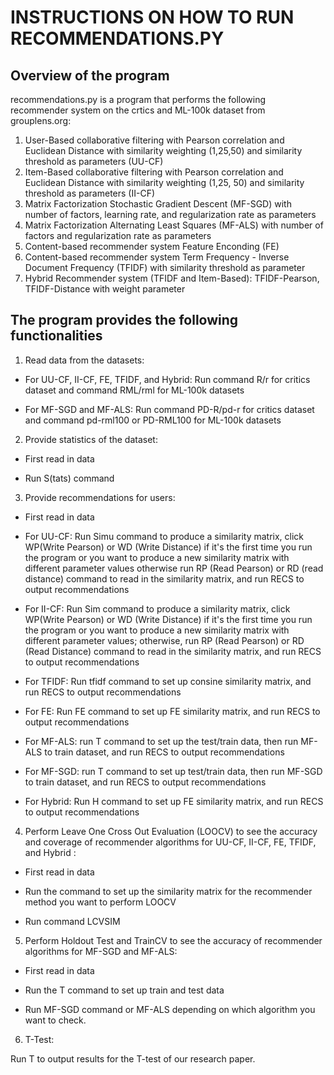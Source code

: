 # **INSTRUCTIONS ON HOW TO RUN RECOMMENDATIONS.PY**

## **Overview of the program**

recommendations.py is a program that performs the following recommender system on the crtics and ML-100k dataset from grouplens.org:

1. User-Based collaborative filtering with Pearson correlation and Euclidean Distance with similarity weighting (1,25,50) and similarity threshold as parameters (UU-CF)
2. Item-Based collaborative filtering with Pearson correlation and Euclidean Distance with similarity weighting (1,25, 50) and similarity threshold as parameters (II-CF)
3. Matrix Factorization Stochastic Gradient Descent (MF-SGD) with number of factors, learning rate, and regularization rate as parameters
4. Matrix Factorization Alternating Least Squares (MF-ALS) with number of factors and regularization rate as parameters
5. Content-based recommender system Feature Enconding (FE)
6. Content-based recommender system Term Frequency - Inverse Document Frequency (TFIDF) with similarity threshold as parameter
7. Hybrid Recommender system (TFIDF and Item-Based): TFIDF-Pearson, TFIDF-Distance with weight parameter

## **The program provides the following functionalities**

1. Read data from the datasets:

* For UU-CF, II-CF, FE, TFIDF, and Hybrid: Run command R/r for critics dataset and command RML/rml for ML-100k datasets

* For MF-SGD and MF-ALS: Run command PD-R/pd-r for critics dataset and command pd-rml100 or PD-RML100 for ML-100k datasets

2. Provide statistics of the dataset:

* First read in data

* Run S(tats) command

3. Provide recommendations for users:

* First read in data

* For UU-CF: Run Simu command to produce a similarity matrix, click WP(Write Pearson) or WD (Write Distance) if it's the first time you run the program or you want
to produce a new similarity matrix with different parameter values otherwise run RP (Read Pearson) or RD (read distance) command to read in the similarity matrix, and run RECS to output recommendations

* For II-CF: Run Sim command to produce a similarity matrix, click WP(Write Pearson) or WD (Write Distance) if it's the first time you run the program or you want
to produce a new similarity matrix with different parameter values; otherwise, run RP (Read Pearson) or RD (Read Distance) command to read in the similarity matrix, and run RECS to output recommendations

* For TFIDF: Run tfidf command to set up consine similarity matrix, and run RECS to output recommendations

* For FE: Run FE command to set up FE similarity matrix, and run RECS to output recommendations

* For MF-ALS: run T command to set up the test/train data, then run MF-ALS to train dataset, and run RECS to output recommendations

* For MF-SGD: run T command to set up test/train data, then run MF-SGD to train dataset, and run RECS to output recommendations

* For Hybrid: Run H command to set up FE similarity matrix, and run RECS to output recommendations


4. Perform Leave One Cross Out Evaluation (LOOCV) to see the accuracy and coverage of recommender algorithms for UU-CF, II-CF, FE, TFIDF, and Hybrid :

* First read in data

* Run the command to set up the similarity matrix for the recommender method you want to perform LOOCV

* Run command LCVSIM

5. Perform Holdout Test and TrainCV to see the accuracy of recommender algorithms for MF-SGD and MF-ALS:

* First read in data

* Run the T command to set up train and test data

* Run MF-SGD command or MF-ALS depending on which algorithm you want to check.

6. T-Test:

Run T to output results for the T-test of our research paper.
